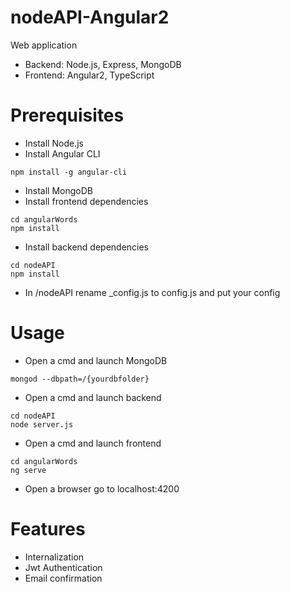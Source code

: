 # nodeAPI-Angular2

Web application
* Backend: Node.js, Express, MongoDB
* Frontend: Angular2, TypeScript

# Prerequisites

* Install Node.js
* Install Angular CLI
```
npm install -g angular-cli
```
* Install MongoDB
* Install frontend dependencies
```
cd angularWords
npm install
```
* Install backend dependencies
```
cd nodeAPI
npm install
```
* In /nodeAPI rename _config.js to config.js and put your config

# Usage


* Open a cmd and launch MongoDB
```
mongod --dbpath=/{yourdbfolder}
```
* Open a cmd and launch backend
```
cd nodeAPI
node server.js
```
* Open a cmd and launch frontend
```
cd angularWords
ng serve
```
* Open a browser go to localhost:4200

# Features

* Internalization
* Jwt Authentication
* Email confirmation



